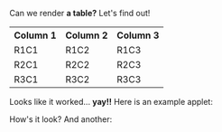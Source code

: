 Can we render **a table?** Let's find out!

<table>
<tr>
<th>Column 1</th>
<th>Column 2</th>
<th>Column 3</th>
</tr>
<tr>
<td>R1C1</td>
<td>R1C2</td>
<td>R1C3</td>
</tr>
<tr>
<td>R2C1</td>
<td>R2C2</td>
<td>R2C3</td>
</tr>
<tr>
<td>R3C1</td>
<td>R3C2</td>
<td>R3C3</td>
</tr>
</table>

Looks like it worked... **yay!!** Here is an example applet:

<applet name="example" color="#FF0000"></applet>

How's it look? And another:

<applet name="example" color="#0000FF"></applet>
